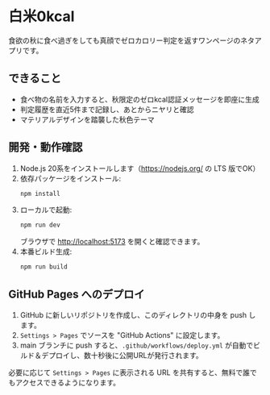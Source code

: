 # 白米0kcal

食欲の秋に食べ過ぎをしても真顔でゼロカロリー判定を返すワンページのネタアプリです。

## できること
- 食べ物の名前を入力すると、秋限定のゼロkcal認証メッセージを即座に生成
- 判定履歴を直近5件まで記録し、あとからニヤリと確認
- マテリアルデザインを踏襲した秋色テーマ

## 開発・動作確認
1. Node.js 20系をインストールします（<https://nodejs.org/> の LTS 版でOK）
2. 依存パッケージをインストール:
   ```bash
   npm install
   ```
3. ローカルで起動:
   ```bash
   npm run dev
   ```
   ブラウザで <http://localhost:5173> を開くと確認できます。
4. 本番ビルド生成:
   ```bash
   npm run build
   ```

## GitHub Pages へのデプロイ
1. GitHub に新しいリポジトリを作成し、このディレクトリの中身を push します。
2. `Settings > Pages` でソースを "GitHub Actions" に設定します。
3. main ブランチに push すると、`.github/workflows/deploy.yml` が自動でビルド＆デプロイし、数十秒後に公開URLが発行されます。

必要に応じて `Settings > Pages` に表示される URL を共有すると、無料で誰でもアクセスできるようになります。
